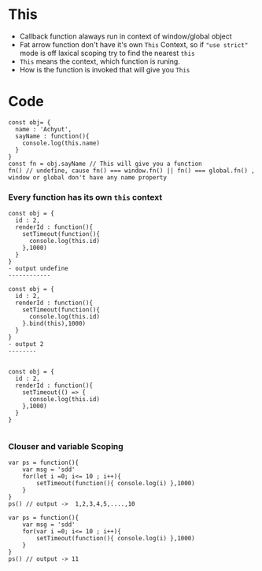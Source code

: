 # **This**   

- Callback function alaways run in context of window/global object  
- Fat arrow function don't have it's own `This` Context, so if `"use strict"` mode is off laxical 
scoping try to find the nearest `this`  
- `This` means the context, which function is runing.  
- How is the function is invoked that will give you `This`


# Code   

```
const obj= {
  name : 'Achyut',
  sayName : function(){
    console.log(this.name)
  }
}
const fn = obj.sayName // This will give you a function 
fn() // undefine, cause fn() === window.fn() || fn() === global.fn() , window or global don't have any name property 

```  

### Every function has its own `this` context  
```
const obj = {
  id : 2,
  renderId : function(){
    setTimeout(function(){
      console.log(this.id)
    },1000)
  }
}
- output undefine
------------

const obj = {
  id : 2,
  renderId : function(){
    setTimeout(function(){
      console.log(this.id)
    }.bind(this),1000)
  }
}
- output 2
--------


const obj = {
  id : 2,
  renderId : function(){
    setTimeout(() => {
      console.log(this.id)
    },1000)
  }
}


```

### Clouser and variable Scoping

```
var ps = function(){
    var msg = 'sdd'
    for(let i =0; i<= 10 ; i++){
        setTimeout(function(){ console.log(i) },1000)
    }
}
ps() // output ->  1,2,3,4,5,....,10

var ps = function(){
    var msg = 'sdd'
    for(var i =0; i<= 10 ; i++){
        setTimeout(function(){ console.log(i) },1000)
    }
}
ps() // output -> 11


```
